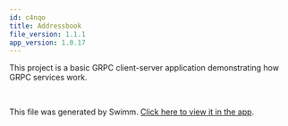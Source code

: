 ```yaml
---
id: c4nqo
title: Addressbook
file_version: 1.1.1
app_version: 1.0.17
---
```


This project is a basic GRPC client-server application demonstrating how GRPC services work.

<br/>

This file was generated by Swimm. [Click here to view it in the app](https://app.swimm.io/repos/Z2l0aHViJTNBJTNBQ1BQVGVzdCUzQSUzQUFTdGVmYW45Mw==/docs/c4nqo).
